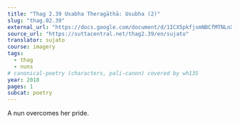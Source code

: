 ```yaml
---
title: "Thag 2.39 Usabha Theragāthā: Usubha (2)"
slug: "thag.02.39"
external_url: "https://docs.google.com/document/d/1ICX5pkfjsmNBCfMTNLnXporNOlRMTxnh62kA1vJ4Jc0/edit"
source_url: "https://suttacentral.net/thag2.39/en/sujato"
translator: sujato
course: imagery
tags:
  - thag
  - nuns
# canonical-poetry (characters, pali-canon) covered by wh135
year: 2018
pages: 1
subcat: poetry
---
```


A nun overcomes her pride.
